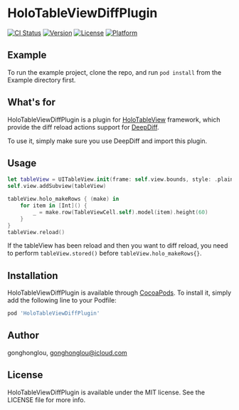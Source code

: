 # HoloTableViewDiffPlugin

[![CI Status](https://img.shields.io/travis/gonghonglou/HoloTableViewDiffPlugin.svg?style=flat)](https://travis-ci.org/gonghonglou/HoloTableViewDiffPlugin)
[![Version](https://img.shields.io/cocoapods/v/HoloTableViewDiffPlugin.svg?style=flat)](https://cocoapods.org/pods/HoloTableViewDiffPlugin)
[![License](https://img.shields.io/cocoapods/l/HoloTableViewDiffPlugin.svg?style=flat)](https://cocoapods.org/pods/HoloTableViewDiffPlugin)
[![Platform](https://img.shields.io/cocoapods/p/HoloTableViewDiffPlugin.svg?style=flat)](https://cocoapods.org/pods/HoloTableViewDiffPlugin)

## Example

To run the example project, clone the repo, and run `pod install` from the Example directory first.

## What's for

HoloTableViewDiffPlugin is a plugin for [HoloTableView](https://github.com/gonghonglou/HoloTableView) framework, which provide the diff reload actions support for [DeepDiff](https://github.com/onmyway133/DeepDiff).

To use it, simply make sure you use DeepDiff and import this plugin.

## Usage

```swift
let tableView = UITableView.init(frame: self.view.bounds, style: .plain)
self.view.addSubview(tableView)

tableView.holo_makeRows { (make) in
    for item in [Int]() {
        _ = make.row(TableViewCell.self).model(item).height(60)
    }
}
tableView.reload()
```
If the tableView has been reload and then you want to diff reload, you need to perform `tableView.stored()` before `tableView.holo_makeRows{}`.

## Installation

HoloTableViewDiffPlugin is available through [CocoaPods](https://cocoapods.org). To install
it, simply add the following line to your Podfile:

```ruby
pod 'HoloTableViewDiffPlugin'
```

## Author

gonghonglou, gonghonglou@icloud.com

## License

HoloTableViewDiffPlugin is available under the MIT license. See the LICENSE file for more info.
